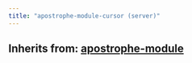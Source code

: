 ```yaml
---
title: "apostrophe-module-cursor (server)"
---
```

## Inherits from: [apostrophe-module](../apostrophe-module/index.html)

